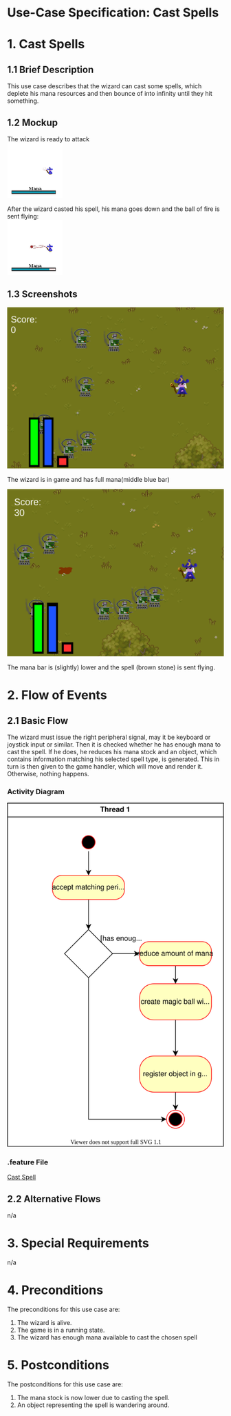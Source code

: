 # Use-Case Specification: Cast Spells

# 1. Cast Spells

## 1.1 Brief Description
This use case describes that the wizard can cast some spells, which deplete
his mana resources and then bounce of into infinity until they hit something.

## 1.2 Mockup
The wizard is ready to attack </br>
![Before Cast](../res/mockups/CastBefore.png)

After the wizard casted his spell, his mana goes down and the ball of fire
is sent flying: </br>
![After Cast](../res/mockups/CastAfter.png)

## 1.3 Screenshots
![Before Cast](../res/game/cast_spells_before.png)

The wizard is in game and has full mana(middle blue bar)

![After Cast](../res/game/cast_spells_after.png)

The mana bar is (slightly) lower and the spell (brown stone) is sent flying.

# 2. Flow of Events

## 2.1 Basic Flow
The wizard must issue the right peripheral signal, may it be keyboard or
joystick input or similar. Then it is checked whether he has enough mana
to cast the spell. If he does, he reduces his mana stock and an object,
which contains information matching his selected spell type, is generated.
This in turn is then given to the game handler, which will move and render it.
Otherwise, nothing happens.

### Activity Diagram
![Activity Diagram](../res/activity_diagrams/cast_spells.svg)

### .feature File
[Cast Spell](../features/cast_spell.feature)

## 2.2 Alternative Flows
n/a

# 3. Special Requirements
n/a

# 4. Preconditions
The preconditions for this use case are:
1. The wizard is alive.
2. The game is in a running state.
3. The wizard has enough mana available to cast the chosen spell

# 5. Postconditions
The postconditions for this use case are:
1. The mana stock is now lower due to casting the spell.
2. An object representing the spell is wandering around.
